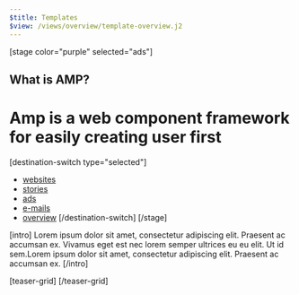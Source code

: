 ```yaml
---
$title: Templates
$view: /views/overview/template-overview.j2
---
```

[stage color="purple" selected="ads"]
## What is AMP?
# Amp is a web component framework for easily creating user first
[destination-switch type="selected"]
- [websites](/content/amp-dev/documentation/templates/websites.md)
- [stories](/content/amp-dev/documentation/templates/stories.md)
- [ads](/content/amp-dev/documentation/templates/ads.md)
- [e-mails](/content/amp-dev/documentation/templates/e-mails.md)
- [overview](/content/amp-dev/documentation/templates/overview.md)
[/destination-switch]
[/stage]

[intro]
Lorem ipsum dolor sit amet, consectetur adipiscing elit. Praesent ac accumsan ex. Vivamus eget est nec lorem semper ultrices eu eu elit. Ut id sem.Lorem ipsum dolor sit amet, consectetur adipiscing elit. Praesent ac accumsan ex.
[/intro]


[teaser-grid]
[](/content/shared/fill-ins/template.md)
[](/content/shared/fill-ins/template.md)
[](/content/shared/fill-ins/template.md)
[](/content/shared/fill-ins/template.md)
[/teaser-grid]
